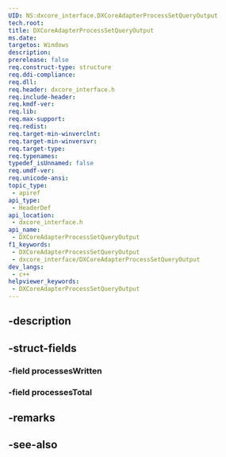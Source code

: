 ```yaml
---
UID: NS:dxcore_interface.DXCoreAdapterProcessSetQueryOutput
tech.root: 
title: DXCoreAdapterProcessSetQueryOutput
ms.date: 
targetos: Windows
description: 
prerelease: false
req.construct-type: structure
req.ddi-compliance: 
req.dll: 
req.header: dxcore_interface.h
req.include-header: 
req.kmdf-ver: 
req.lib: 
req.max-support: 
req.redist: 
req.target-min-winverclnt: 
req.target-min-winversvr: 
req.target-type: 
req.typenames: 
typedef_isUnnamed: false
req.umdf-ver: 
req.unicode-ansi: 
topic_type:
 - apiref
api_type:
 - HeaderDef
api_location:
 - dxcore_interface.h
api_name:
 - DXCoreAdapterProcessSetQueryOutput
f1_keywords:
 - DXCoreAdapterProcessSetQueryOutput
 - dxcore_interface/DXCoreAdapterProcessSetQueryOutput
dev_langs:
 - c++
helpviewer_keywords:
 - DXCoreAdapterProcessSetQueryOutput
---
```


## -description

## -struct-fields

### -field processesWritten

### -field processesTotal

## -remarks

## -see-also

